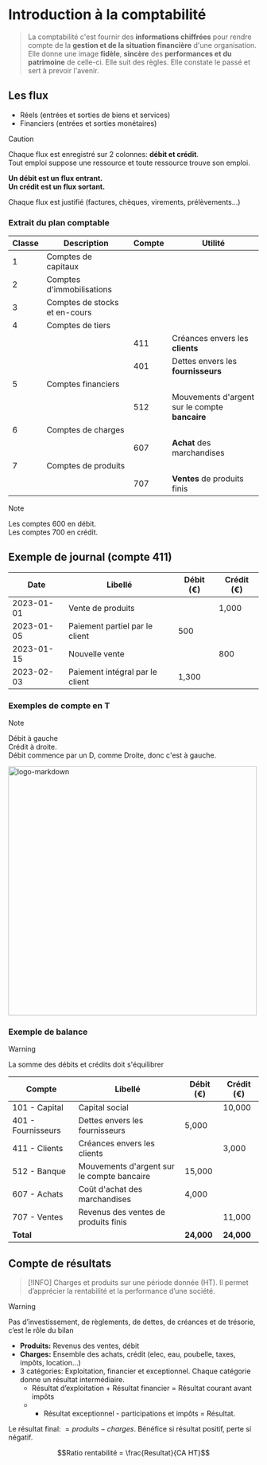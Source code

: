 # Introduction à la comptabilité

> La comptabilité c'est fournir des **informations chiffrées** pour rendre compte de la **gestion et de la situation financière** d'une organisation. Elle donne une image **fidèle**, **sincère** des **performances et du patrimoine** de celle-ci. Elle suit des règles. Elle constate le passé et sert à prevoir l'avenir.

## Les flux

- Réels (entrées et sorties de biens et services)
- Financiers (entrées et sorties monétaires)

> [!CAUTION]
> Chaque flux est enregistré sur 2 colonnes: **débit et crédit**.  
> Tout emploi suppose une ressource et toute ressource trouve son emploi.
>
> **Un débit est un flux entrant.  
> Un crédit est un flux sortant.**

Chaque flux est justifié (factures, chèques, virements, prélèvements...)

### Extrait du plan comptable

| Classe | Description                       | Compte | Utilité                                       |
|--------|-----------------------------------|--------|-----------------------------------------------|
| 1      | Comptes de capitaux               |        |                                               |
| 2      | Comptes d'immobilisations         |        |                                               |
| 3      | Comptes de stocks et en-cours     |        |                                               |
| 4      | Comptes de tiers                  |        |                                               |
|        |                                   | 411    | Créances envers les **clients**                   |
|        |                                   | 401    | Dettes envers les **fournisseurs**                |
| 5      | Comptes financiers                |        |                                               |
|        |                                   | 512    | Mouvements d'argent sur le compte **bancaire**    |
| 6      | Comptes de charges                |        |                                               |
|        |                                   | 607    | **Achat** des marchandises                        |
| 7      | Comptes de produits               |        |                                               |
|        |                                   | 707    | **Ventes** de produits finis                      |

> [!NOTE]  
> Les comptes 600 en débit.  
> Les comptes 700 en crédit.

## Exemple de journal (compte 411)

| Date       | Libellé                       | Débit (€)  | Crédit (€)  |
|------------|-------------------------------|------------|-------------|
| 2023-01-01 | Vente de produits             |            | 1,000       |
| 2023-01-05 | Paiement partiel par le client| 500        |             |
| 2023-01-15 | Nouvelle vente                |            | 800         |
| 2023-02-03 | Paiement intégral par le client| 1,300      |             |

### Exemples de compte en T

> [!NOTE]
> Débit à gauche  
> Crédit à droite.  
> Débit commence par un D, comme Droite, donc c'est à gauche.

<img src="https://www.cactus-compta.fr/img/operation-compte-T.png" alt="logo-markdown" width=500px />

### Exemple de balance

> [!WARNING]
> La somme des débits et crédits doit s'équilibrer


| Compte          | Libellé                                      | Débit (€)  | Crédit (€)  |
|-----------------|----------------------------------------------|------------|-------------|
| 101 - Capital   | Capital social                               |            | 10,000      |
| 401 - Fournisseurs | Dettes envers les fournisseurs              | 5,000      |             |
| 411 - Clients    | Créances envers les clients                  |            | 3,000       |
| 512 - Banque     | Mouvements d'argent sur le compte bancaire   | 15,000     |             |
| 607 - Achats      | Coût d'achat des marchandises               | 4,000      |             |
| 707 - Ventes      | Revenus des ventes de produits finis        |            | 11,000      |
| **Total**        |                                             | **24,000** | **24,000**  |

## Compte de résultats

> [!INFO]
>Charges et produits sur une période donnée (HT). Il permet d’apprécier la rentabilité et la performance d’une société.

> [!WARNING]
> Pas d’investissement, de règlements, de dettes, de créances et de trésorie, c’est le rôle du bilan

- **Produits:** Revenus des ventes, débit
- **Charges:** Ensemble des achats, crédit (elec, eau, poubelle, taxes, impôts, location…)
- 3 catégories: Exploitation, financier et exceptionnel. Chaque catégorie donne un résultat intermédiaire.
	- Résultat d’exploitation + Résultat financier = Résultat courant avant impôts
	- + Résultat exceptionnel - participations et impôts = Résultat.

Le résultat final: $=produits-charges$. Bénéfice si résultat positif, perte si négatif. 

$$Ratio rentabilité = \frac{Resultat}{CA HT}$$


